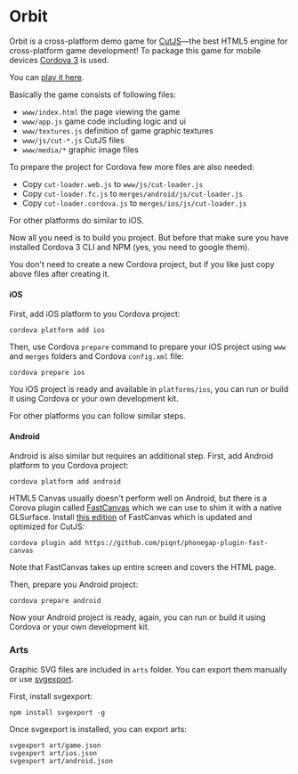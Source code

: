 # Orbit

Orbit is a cross-platform demo game for [CutJS](http://cutjs.org/)—the best HTML5 engine for cross-platform game development!  To package this game for mobile devices [Cordova 3](http://cordova.apache.org/) is used.

You can [play it here](http://play.cutjs.org/examples/game-orbit/).

Basically the game consists of following files:
- `www/index.html` the page viewing the game
- `www/app.js` game code including logic and ui
- `www/textures.js` definition of game graphic textures
- `www/js/cut-*.js` CutJS files
- `www/media/*` graphic image files

To prepare the project for Cordova few more files are also needed:
- Copy `cut-loader.web.js` to `www/js/cut-loader.js`
- Copy `cut-loader.fc.js` to `merges/android/js/cut-loader.js`
- Copy `cut-loader.cordova.js` to `merges/ios/js/cut-loader.js`

For other platforms do similar to iOS.

Now all you need is to build you project.  But before that make sure you have installed Cordova 3 CLI and NPM (yes, you need to google them).

You don't need to create a new Cordova project, but if you like just copy above files after creating it.

#### iOS

First, add iOS platform to you Cordova project:
```
cordova platform add ios
```

Then, use Cordova `prepare` command to prepare your iOS project using `www` and `merges` folders and Cordova `config.xml` file:
```
cordova prepare ios
```

You iOS project is ready and available in `platforms/ios`, you can run or build it using Cordova or your own development kit.

For other platforms you can follow similar steps.

#### Android

Android is also similar but requires an additional step. First, add Android platform to you Cordova project:
```
cordova platform add android
```

HTML5 Canvas usually doesn't perform well on Android, but there is a Corova plugin called [FastCanvas](https://github.com/phonegap/phonegap-plugin-fast-canvas) which we can use to shim it with a native GLSurface.
Install [this edition](https://github.com/piqnt/phonegap-plugin-fast-canvas) of FastCanvas which is updated and optimized for CutJS:
```
cordova plugin add https://github.com/piqnt/phonegap-plugin-fast-canvas
```
Note that FastCanvas takes up entire screen and covers the HTML page.

Then, prepare you Android project:
```
cordova prepare android
```

Now your Android project is ready, again, you can run or build it using Cordova or your own development kit.

### Arts

Graphic SVG files are included in `arts` folder.  You can export them manually or use [svgexport](https://github.com/shakiba/svgexport).

First, install svgexport:
```
npm install svgexport -g
```

Once svgexport is installed, you can export arts:
```
svgexport art/game.json
svgexport art/ios.json
svgexport art/android.json
```
